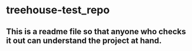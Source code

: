 # treehouse-test_repo

## This is a readme file so that anyone who checks it out can understand the project at hand.
